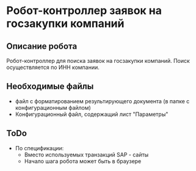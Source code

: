 # Робот-контроллер заявок на  госзакупки компаний

## Описание робота

Робот-контроллер для поиска заявок на госзакупки компаний. Поиск осуществляется по ИНН компании.

## Необходимые файлы

* файл с форматированием результирующего документа (в папке с конфигурационным файлом)
* Конфигурационный файл, содержащий лист "Параметры"

## ToDo

* По спецификации: 
  * Вместо используемых транзакций SAP - сайты
  * Начало шага робота может быть в браузере
